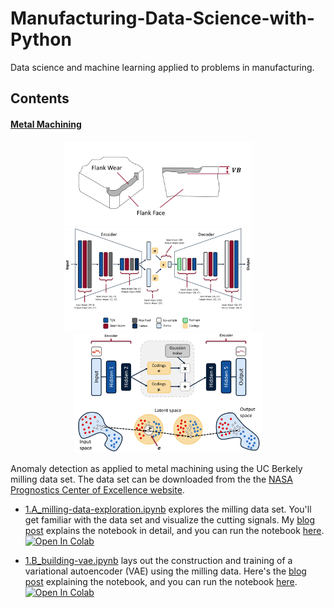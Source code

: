 # Manufacturing-Data-Science-with-Python
Data science and machine learning applied to problems in manufacturing.

## Contents

#### [Metal Machining](https://github.com/tvhahn/Manufacturing-Data-Science-with-Python/tree/master/Metal%20Machining)

<p align="center">
  <img alt="flank wear" src="./Metal Machining/images/flank_wear.svg" width="300px">
&nbsp; &nbsp; &nbsp; &nbsp;
  <img alt="model architecture" src="./Metal Machining/images/model_architecture.svg" width="300px">
&nbsp; &nbsp; &nbsp; &nbsp;
  <img alt="vae" src="./Metal Machining/images/vae.svg" width="300px">
</p>


Anomaly detection as applied to metal machining using the UC Berkely milling data set.  The data set can be downloaded from the the [NASA Prognostics Center of Excellence website](https://ti.arc.nasa.gov/tech/dash/groups/pcoe/prognostic-data-repository/).

- [1.A_milling-data-exploration.ipynb](https://github.com/tvhahn/Manufacturing-Data-Science-with-Python/blob/master/Metal%20Machining/1.A_milling-data-exploration.ipynb) explores the milling data set. You'll get familiar with the data set and visualize the cutting signals. My [blog post](https://www.tvhahn.com/posts/milling/) explains the notebook in detail, and you can run the notebook [here]((https://colab.research.google.com/github/tvhahn/Manufacturing-Data-Science-with-Python/blob/master/Metal%20Machining/1.A_milling-data-exploration.ipynb)). [![Open In Colab](https://colab.research.google.com/assets/colab-badge.svg)](https://colab.research.google.com/github/tvhahn/Manufacturing-Data-Science-with-Python/blob/master/Metal%20Machining/1.A_milling-data-exploration.ipynb)

- [1.B_building-vae.ipynb](https://github.com/tvhahn/Manufacturing-Data-Science-with-Python/blob/master/Metal%20Machining/1.B_building-vae.ipynb) lays out the construction and training of a variational autoencoder (VAE) using the milling data. Here's the [blog post](https://www.tvhahn.com/posts/building-vae/) explaining the notebook, and you can run the notebook [here](https://colab.research.google.com/github/tvhahn/Manufacturing-Data-Science-with-Python/blob/master/Metal%20Machining/1.A_milling-data-exploration.ipynb). [![Open In Colab](https://colab.research.google.com/assets/colab-badge.svg)](https://colab.research.google.com/github/tvhahn/Manufacturing-Data-Science-with-Python/blob/master/Metal%20Machining/1.B_building-vae.ipynb)

